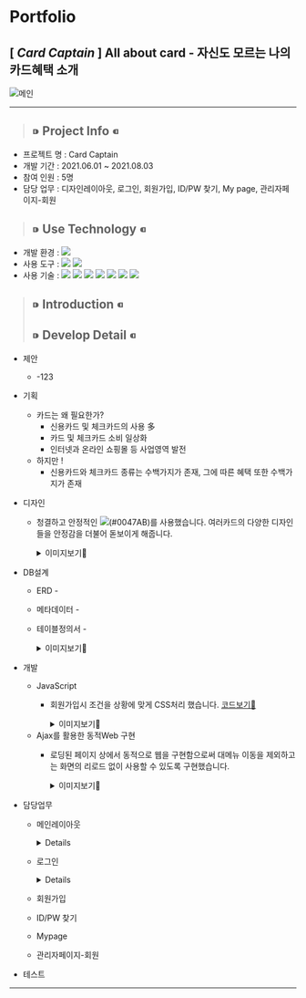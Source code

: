 # __Portfolio__
## [ _Card Captain_ ]  All about card - 자신도 모르는 나의 카드혜택 소개
![메인](https://user-images.githubusercontent.com/81910342/128857814-db0351c5-4e07-4032-9793-282e99b680f2.png)
***
>## ⁍ Project Info ⁌
* 프로젝트 명 : Card Captain
* 개발 기간 :  2021.06.01 ~ 2021.08.03
* 참여 인원 : 5명
* 담당 업무 : 디자인레이아웃, 로그인, 회원가입, ID/PW 찾기, My page, 관리자페이지-회원

>## ⁍ Use Technology ⁌
* 개발 환경 : <img src="https://img.shields.io/badge/Windows 10-0078D6?style=flat-square&logo=Windows&logoColor=white"/>  
* 사용 도구 : <img src="https://img.shields.io/badge/Eclipse-2C2255?style=flat-square&logo=Eclipse&logoColor=white"/> <img src="https://img.shields.io/badge/SQL Developer-F80000?style=flat-square&logo=ORACLE&logoColor=white"/>    
* 사용 기술 : <img src="https://img.shields.io/badge/JAVA-007396?style=flat-square&logo=JAVA&logoColor=white"/> <img src="https://img.shields.io/badge/JAVASCRIPT-F7DF1E?style=flat-square&logo=JAVASCRIPT&logoColor=black"/> <img src="https://img.shields.io/badge/CSS-1572B6?style=flat-square&logo=css3&logoColor=white"/> <img src="https://img.shields.io/badge/HTML-E34F26?style=flat-square&logo=HTML5&logoColor=white"/> <img src="https://img.shields.io/badge/SPRING-6DB33F?style=flat-square&logo=SPRING&logoColor=white"/> <img src="https://img.shields.io/badge/ORACLE-F80000?style=flat-square&logo=ORACLE&logoColor=white"/> <img src="https://img.shields.io/badge/JQUERY-0769AD?style=flat-square&logo=JQUERY&logoColor=white"/>

>## ⁍ Introduction ⁌
>## ⁍ Develop Detail ⁌
* 제안
  * -123
* 기획
  * 카드는 왜 필요한가?
    * 신용카드 및 체크카드의 사용 多
    * 카드 및 체크카드 소비 일상화 
    * 인터넷과 온라인 쇼핑몰 등 사업영역 발전
  * 하지만 !
    * 신용카드와 체크카드 종류는 수백가지가 존재, 그에 따른 혜택 또한 수백가지가 존재

* 디자인
  * 청결하고 안정적인 <img src="https://img.shields.io/badge/코발트블루-0047AB?style=for-the-badge&logo"/>(#0047AB)를 사용했습니다. 여러카드의 다양한 디자인들을 안정감을 더불어 돋보이게 해줍니다.
    <details>
      <summary>이미지보기👀</summary>

    |feature|Description|
    |:--:|:--:|
    |메인페이지|![스크린샷(129)](https://user-images.githubusercontent.com/81910342/128695317-ec154d4f-f5f1-4c38-84d7-8e361b9dc896.png)
    |카드사별 순위|![스크린샷(132)](https://user-images.githubusercontent.com/81910342/128695374-9338785c-10f3-464a-8a98-619d89c1ddf4.png)
    |카드 비교|![스크린샷(133)](https://user-images.githubusercontent.com/81910342/128811160-3212877a-ce00-4c7e-bd75-3aee11c24208.png)
    |전체카드순위|![스크린샷(131)](https://user-images.githubusercontent.com/81910342/128811220-5b7e736b-0ef0-432d-94a4-df3594a92118.png) ![스크린샷(137)](https://user-images.githubusercontent.com/81910342/128813314-38d65f0a-59f2-43db-9a37-11b0eb6de965.png)

  </details>

* DB설계
  * ERD - 
  * 메타데이터 - 
  * 테이블정의서 - 
    <details>
    <summary>이미지보기👀</summary>

    |feature|Description|
    |:--:|:--:|
    |ERD|![erd11](https://user-images.githubusercontent.com/81910342/128841759-c2abd214-1f6d-4b4d-bc8a-0cd65f7b518e.PNG)
    |메타데이터|![메타데이터](https://user-images.githubusercontent.com/81910342/128842663-d322d964-a2f4-46a4-81cf-ea16c90136e7.PNG)
    |테이블정의서|![1](https://user-images.githubusercontent.com/81910342/128814142-b6e959a7-6759-4c79-89c1-91559edaf6d5.PNG)  

    </details>
* 개발
  * JavaScript
    * 회원가입시 조건을 상황에 맞게 CSS처리 했습니다.
        [코드보기👀](https://github.com/financeTeamProject/CardCaptain/blob/e0ec856e17c14c7f938b45b3799f83c9797b644a/CDCP/src/main/webapp/WEB-INF/views/user/join.jsp#L265)
        <details>
        <summary>이미지보기👀</summary>

        |feature|Description|
        |:--:|:--:|
        |회원가입|![회원가입 2](https://user-images.githubusercontent.com/81910342/128839805-7bb7abce-0e3e-49e3-a538-f5642e4643f4.png)
        |ID/PW 찾기|![IDPW 찾기](https://user-images.githubusercontent.com/81910342/128840482-ea6e997a-81ab-4247-b276-c9b10c922cfc.PNG)

        
        </details>
  * Ajax를 활용한 동적Web 구현
    * 로딩된 페이지 상에서 동적으로 웹을 구현함으로써 대메뉴 이동을 제외하고는 화면의 리로드 없이 사용할 수 있도록 구현했습니다.
        <details>
        <summary>이미지보기👀</summary>

        |feature|Description|
        |:--:|:--:|
        |1|![카드사별 랭킹](https://user-images.githubusercontent.com/81910342/128833893-0f9d0215-1413-4aed-97ac-8b0b2799e0dd.png)
        |2|![스크린샷(135)](https://user-images.githubusercontent.com/81910342/128833924-35922c5e-639f-4b52-84a0-cac34b106f80.png)
        
        </details>
        
* 담당업무
  * 메인레이아웃
    <details>
 
     * 대표색상을 이용하여 Header/Footer 구조와 메인의 슬라이드를 이용하여 각종 메뉴바의 가이드를 구성했습니다.
       ![메인레이아웃](https://user-images.githubusercontent.com/81910342/128856764-a0bd32db-5870-47b5-a0bf-1e261758a75b.PNG)
 
    </details>
  * 로그인
    <details>
 
     * Header의 우측 로그인이미지를 클릭시
       *  [코드보기👀](https://github.com/financeTeamProject/CardCaptain/blob/76e2ea5a859b016c14a30f255fa030f8ddbdf31a/CDCP/src/main/webapp/WEB-INF/views/home.jsp#L790)
          ![로그인 1](https://user-images.githubusercontent.com/81910342/128860847-a8be7e75-7782-46fa-bd6f-f32a208fa175.PNG)

    </details>
  * 회원가입
  * ID/PW 찾기
  * Mypage
  * 관리자페이지-회원
  
  
* 테스트
***

